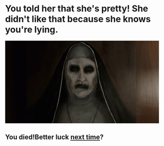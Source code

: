 # You told her that she's pretty! She didn't like that because she knows you're lying.
![](../pictures/nun.gif)
## You died!Better luck [next time](../README.md)?
